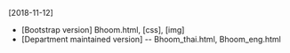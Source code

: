 [2018-11-12]
- [Bootstrap version]  Bhoom.html, [css], [img]
- [Department maintained version] -- Bhoom_thai.html, Bhoom_eng.html